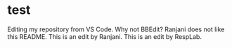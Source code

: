# test
Editing my repository from VS Code. Why not BBEdit?
Ranjani does not like this README. 
This is an edit by Ranjani.
This is an edit by RespLab.